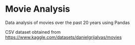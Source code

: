 # Movie Analysis


Data analysis of movies over the past 20 years using Pandas

CSV dataset obtained from https://www.kaggle.com/datasets/danielgrijalvas/movies
